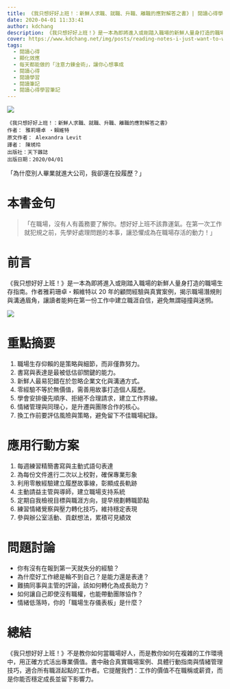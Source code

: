 ```yaml
---
title: 《我只想好好上班！：新鮮人求職、就職、升職、離職的應對解答之書》| 閱讀心得學習筆記
date: 2020-04-01 11:33:41
author: kdchang
description: 《我只想好好上班！》是一本為即將進入或剛踏入職場的新鮮人量身打造的職場生存指南。作者雅莉珊卓・賴維特以 20 年的顧問經驗與真實案例，揭示職場潛規則與溝通眉角，讓讀者能夠在第一份工作中建立職涯自信，避免無謂碰撞與迷惘。
cover: https://www.kdchang.net/img/posts/reading-notes-i-just-want-to-work-well-a-guidebook-1.jpg
tags:
  - 閱讀心得
  - 顯化效應
  - 每天都能做的「注意力鍊金術」，讓你心想事成
  - 閱讀心得
  - 閱讀學習
  - 閱讀筆記
  - 閱讀心得學習筆記
---
```


![](img/posts/reading-notes-i-just-want-to-work-well-a-guidebook-1.jpg)

```
《我只想好好上班！：新鮮人求職、就職、升職、離職的應對解答之書》
作者： 雅莉珊卓 ・賴維特
原文作者： Alexandra Levit
譯者： 陳琇玲
出版社：天下雜誌
出版日期：2020/04/01
```

「為什麼別人畢業就進大公司，我卻還在投履歷？」

# 本書金句

> 「在職場，沒有人有義務要了解你。想好好上班不該靠運氣。在第一次工作就犯規之前，先學好處理問題的本事，讓恐懼成為在職場存活的動力！」

# 前言

《我只想好好上班！》是一本為即將進入或剛踏入職場的新鮮人量身打造的職場生存指南。作者雅莉珊卓・賴維特以 20 年的顧問經驗與真實案例，揭示職場潛規則與溝通眉角，讓讀者能夠在第一份工作中建立職涯自信，避免無謂碰撞與迷惘。

![](img/posts/reading-notes-manifei-just-want-to-work-well-a-guidebooksting-2.jpg)

# 重點摘要

1. 職場生存仰賴的是策略與細節，而非僅靠努力。
2. 書寫與表達是最被低估卻關鍵的能力。
3. 新鮮人最易犯錯在於忽略企業文化與溝通方式。
4. 零經驗不等於無價值，需善用故事打造個人履歷。
5. 學會安排優先順序、拒絕不合理請求，建立工作界線。
6. 情緒管理與同理心，是升遷與團隊合作的核心。
7. 換工作前要評估風險與策略，避免留下不佳職場紀錄。

# 應用行動方案

1. 每週練習精簡書寫與主動式語句表達
2. 為每份文件進行二次以上校對，確保專業形象
3. 利用零散經驗建立履歷故事線，彰顯成長軌跡
4. 主動請益主管與導師，建立職場支持系統
5. 定期自我檢視目標與職涯方向，提早規劃轉職節點
6. 練習情緒覺察與壓力轉化技巧，維持穩定表現
7. 參與辦公室活動、貢獻想法，累積可見績效

# 問題討論

- 你有沒有在報到第一天就失分的經驗？
- 為什麼好工作總是輪不到自己？是能力還是表達？
- 難搞同事與主管的評論，該如何轉化為成長助力？
- 如何讓自己即使沒有職權，也能帶動團隊協作？
- 情緒低落時，你的「職場生存儀表板」是什麼？

# 總結

《我只想好好上班！》不是教你如何當職場好人，而是教你如何在複雜的工作環境中，用正確方式活出專業價值。書中融合真實職場案例、具體行動指南與情緒管理技巧，適合所有職涯起點的工作者。它提醒我們：工作的價值不在職稱或薪資，而是你能否穩定成長並留下影響力。
